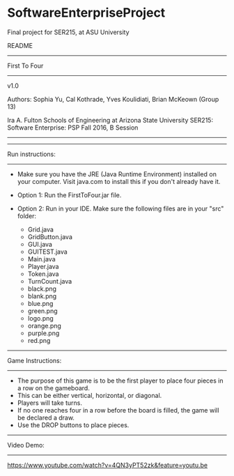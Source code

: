 # SoftwareEnterpriseProject
Final project for SER215, at ASU University


README

**************
First To Four
**************
v1.0

Authors: Sophia Yu, Cal Kothrade, Yves Koulidiati, Brian McKeown
(Group 13)

Ira A. Fulton Schools of Engineering at Arizona State University
SER215: Software Enterprise: PSP
Fall 2016, B Session
********************************************************************************************************

******************
Run instructions: 
******************

- Make sure you have the JRE (Java Runtime Environment) installed on your computer. Visit java.com to install this if you don't already have it. 

- Option 1: Run the FirstToFour.jar file. 

- Option 2: Run in your IDE. Make sure the following files are in your "src" folder:

	- Grid.java
	- GridButton.java
	- GUI.java
	- GUITEST.java
	- Main.java
	- Player.java
	- Token.java
	- TurnCount.java
	- black.png
	- blank.png
	- blue.png
	- green.png
	- logo.png
	- orange.png
	- purple.png
	- red.png

*******************
Game Instructions:
*******************

- The purpose of this game is to be the first player to place four pieces in a row on the gameboard.
- This can be either vertical, horizontal, or diagonal.
- Players will take turns.
- If no one reaches four in a row before the board is filled, the game will be declared a draw.
- Use the DROP buttons to place pieces.

*******************
Video Demo:
*******************
https://www.youtube.com/watch?v=4QN3yPT52zk&feature=youtu.be
